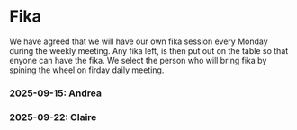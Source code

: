 <h1>Fika</h1>
    We have agreed that we will have our own fika session every Monday during the weekly meeting. Any fika left, is then put out on the table so that enyone can have the fika. 
    We select the person who will bring fika by spining the wheel on firday daily meeting. 
<h3>2025-09-15: Andrea</h3>
<h3>2025-09-22: Claire</h3>

